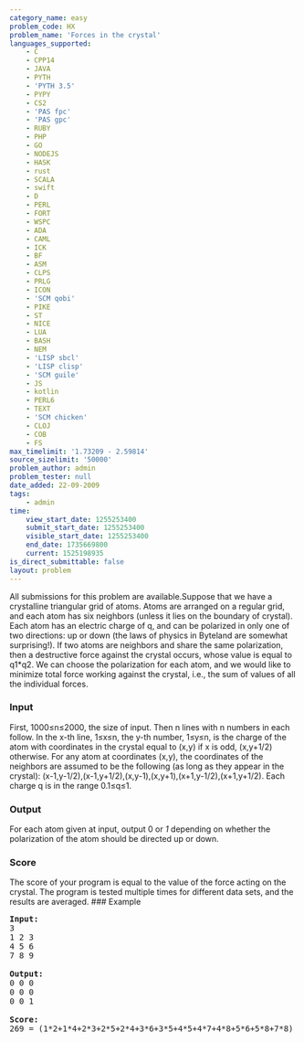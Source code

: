 ```yaml
---
category_name: easy
problem_code: HX
problem_name: 'Forces in the crystal'
languages_supported:
    - C
    - CPP14
    - JAVA
    - PYTH
    - 'PYTH 3.5'
    - PYPY
    - CS2
    - 'PAS fpc'
    - 'PAS gpc'
    - RUBY
    - PHP
    - GO
    - NODEJS
    - HASK
    - rust
    - SCALA
    - swift
    - D
    - PERL
    - FORT
    - WSPC
    - ADA
    - CAML
    - ICK
    - BF
    - ASM
    - CLPS
    - PRLG
    - ICON
    - 'SCM qobi'
    - PIKE
    - ST
    - NICE
    - LUA
    - BASH
    - NEM
    - 'LISP sbcl'
    - 'LISP clisp'
    - 'SCM guile'
    - JS
    - kotlin
    - PERL6
    - TEXT
    - 'SCM chicken'
    - CLOJ
    - COB
    - FS
max_timelimit: '1.73209 - 2.59814'
source_sizelimit: '50000'
problem_author: admin
problem_tester: null
date_added: 22-09-2009
tags:
    - admin
time:
    view_start_date: 1255253400
    submit_start_date: 1255253400
    visible_start_date: 1255253400
    end_date: 1735669800
    current: 1525198935
is_direct_submittable: false
layout: problem
---
```

All submissions for this problem are available.Suppose that we have a crystalline triangular grid of atoms. Atoms are arranged on a regular grid, and each atom has six neighbors (unless it lies on the boundary of crystal). Each atom has an electric charge of q, and can be polarized in only one of two directions: up or down (the laws of physics in Byteland are somewhat surprising!). If two atoms are neighbors and share the same polarization, then a destructive force against the crystal occurs, whose value is equal to q1\*q2. We can choose the polarization for each atom, and we would like to minimize total force working against the crystal, i.e., the sum of values of all the individual forces.

### Input

First, 1000≤n≤2000, the size of input. Then n lines with n numbers in each follow. In the x-th line, 1≤x≤n, the y-th number, 1≤y≤n, is the charge of the atom with coordinates in the crystal equal to (x,y) if x is odd, (x,y+1/2) otherwise. For any atom at coordinates (x,y), the coordinates of the neighbors are assumed to be the following (as long as they appear in the crystal): (x-1,y-1/2),(x-1,y+1/2),(x,y-1),(x,y+1),(x+1,y-1/2),(x+1,y+1/2). Each charge q is in the range 0.1≤q≤1.

### Output

For each atom given at input, output 0 or *1* depending on whether the polarization of the atom should be directed up or down.

### Score

The score of your program is equal to the value of the force acting on the crystal. The program is tested multiple times for different data sets, and the results are averaged. ### Example

<pre><strong>Input:</strong>
3
1 2 3
4 5 6
7 8 9

<strong>Output:</strong>
0 0 0
0 0 0
0 0 1

<strong>Score:</strong>
269 = (1*2+1*4+2*3+2*5+2*4+3*6+3*5+4*5+4*7+4*8+5*6+5*8+7*8)
</pre>